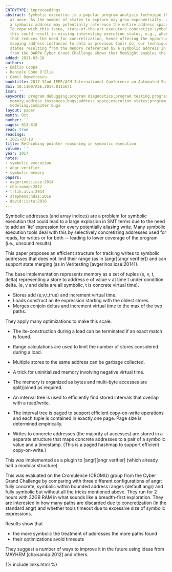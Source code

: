 ```yaml
---
ENTRYTYPE: inproceedings
abstract: Symbolic execution is a popular program analysis technique that allows seeking for bugs by reasoning over multiple alternative execution states
  at once. As the number of states to explore may grow exponentially, a symbolic executor may quickly run out of space. For instance, a memory access to
  a symbolic address may potentially reference the entire address space, leading to a combinatorial explosion of the possible resulting execution states.
  To cope with this issue, state-of-the-art executors concretize symbolic addresses that span memory intervals larger than some threshold. Unfortunately,
  this could result in missing interesting execution states, e.g., where a bug arises. In this paper we introduce MEMSIGHT, a new approach to symbolic memory
  that reduces the need for concretization, hence offering the opportunity for broader state explorations and more precise pointer reasoning. Rather than
  mapping address instances to data as previous tools do, our technique maps symbolic address expressions to data, maintaining the possible alternative
  states resulting from the memory referenced by a symbolic address in a compact, implicit form. A preliminary experimental investigation on prominent benchmarks
  from the DARPA Cyber Grand Challenge shows that MemSight enables the exploration of states unreachable by previous techniques.
added: 2021-03-18
authors:
- Emilio Coppa
- Daniele Cono D'Elia
- Camil Demetrescu
booktitle: 2017 32nd IEEE/ACM International Conference on Automated Software Engineering (ASE)
doi: 10.1109/ASE.2017.8115671
issn: ''
keywords: program debugging;program diagnostics;program testing;program verification;symbolic execution;symbolic executor;memory access;span memory intervals;symbolic
  memory;address instances;bugs;address space;execution states;program analysis technique;pointer reasoning;symbolic address expressions;Concrete;Weapons;Cognition;Indexes;Merging;Load
  modeling;Computer bugs
layout: paper
month: Oct
number: ''
pages: 613-618
read: true
readings:
- 2021-03-18
title: Rethinking pointer reasoning in symbolic execution
volume: ''
year: 2017
notes:
- symbolic execution
- angr verifier
- symbolic memory
papers:
- avgerinos:icse:2014
- cha:sandp:2012
- trtik:atva:2014
- stephens:ndss:2016
- david:issta:2016
---
```


Symbolic addresses (and array indices) are a problem for symbolic execution
that could lead to a large explosion in SMT terms due to the need to add
an 'ite' expression for every potentially aliasing write.
Many symbolic execution tools deal with this by selectively concretizing
addresses used for reads, for writes or for both -- leading to lower coverage
of the program (i.e., unsound results).

This paper proposes an efficient structure for tracking writes to symbolic addresses
that does not limit their range (as in [angr][angr verifier]) and can
support state merging (as in Veritesting [avgerinos:icse:2014]).

The base implementation represents memory as a set of tuples (e, v, t, delta)
representing a store to address e of value v
at time t under condition delta.
(e, v and delta are all symbolic, t is concrete virtual time).

- Stores add (e,v,t,true) and increment virtual time.
- Loads construct an ite expression starting with the oldest stores.
- Merges conjoin deltas and increment virtual time to the max of the two paths.

They apply many optimizations to make this scale.

- The ite-construction during a load can be terminated if an exact match
  is found.

- Range calculations are used to limit the number of stores
  considered during a load.

- Multiple stores to the same address can be garbage collected.

- A trick for uninitialized memory involving negative virtual time.

- The memory is organized as bytes and multi-byte accesses are
  split/joined as required.

- An interval tree is used to efficiently find stored intervals
  that overlap with a read/write.

- The interval tree is paged to support efficient copy-on-write
  operations and each tuple is contained in exactly one page.
  Page size is determined empirically.

- Writes to concrete addresses (the majority af accesses) are
  stored in a separate structure that maps concrete addresses
  to a pair of a symbolic value and a timestamp.
  (This is a paged hashmap to support efficient copy-on-write.)

This was implemented as a plugin to [angr][angr verifier] (which already had a modular
structure).

This was evaluated on the Cromulence (CROMU) group from the Cyber Grand Challenge
by comparing with three different configurations of angr:
fully concrete, symbolic within bounded address ranges (default angr) and
fully symbolic but without all the tricks mentioned above.
They run for 2 hours with 32GB RAM in what sounds like a breadth-first exploration.
They are interested in how many paths are discarded due to concretization (in the standard angr)
and whether tools timeout due to excessive size of symbolic expressions.

Results show that

- the more symbolic the treatment of addresses the more paths found
- their optimizations avoid timeouts

They suggest a number of ways to improve it in the future using ideas
from MAYHEM [cha:sandp:2012] and others.

{% include links.html %}
